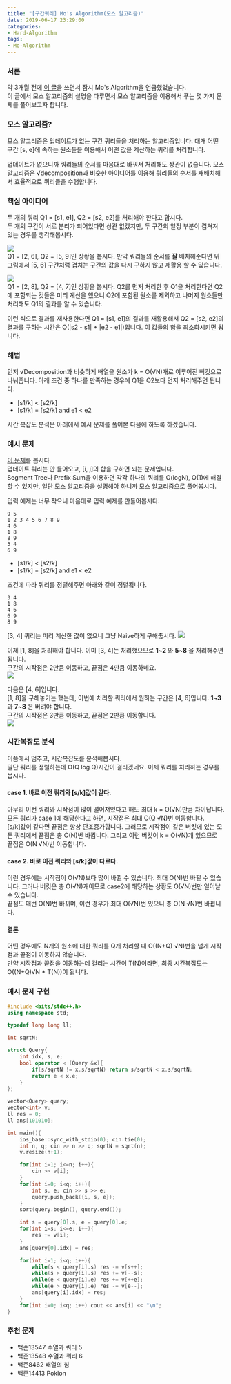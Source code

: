 ```yaml
---
title: "[구간쿼리] Mo's Algorithm(모스 알고리즘)"
date: 2019-06-17 23:29:00
categories:
- Hard-Algorithm
tags:
- Mo-Algorithm
---
```


### 서론
약 3개월 전에 [이 글](https://justicehui.github.io/medium-algorithm/2019/03/03/SqrtDecomposition/)을 쓰면서 잠시 Mo's Algorithm을 언급했었습니다.<br>
이 글에서 모스 알고리즘의 설명을 다루면서 모스 알고리즘을 이용해서 푸는 몇 가지 문제를 풀어보고자 합니다.

### 모스 알고리즘?
모스 알고리즘은 업데이트가 없는 구간 쿼리들을 처리하는 알고리즘입니다. 대개 어떤 구간 [s, e]에 속하는 원소들을 이용해서 어떤 값을 계산하는 쿼리를 처리합니다.

업데이트가 없으니까 쿼리들의 순서를 마음대로 바꿔서 처리해도 상관이 없습니다. 모스 알고리즘은 √decomposition과 비슷한 아이디어를 이용해 쿼리들의 순서를 재배치해서 효율적으로 쿼리들을 수행합니다.

### 핵심 아이디어
두 개의 쿼리 Q1 = [s1, e1], Q2 = [s2, e2]를 처리해야 한다고 합시다.<br>
두 개의 구간이 서로 분리가 되어있다면 상관 없겠지만, 두 구간의 일정 부분이 겹쳐져 있는 경우를 생각해봅시다.

<img src = "https://i.imgur.com/Z2n1s7C.png"><br>
Q1 = [2, 6], Q2 = [5, 9]인 상황을 봅시다. 만약 쿼리들의 순서를 **잘** 배치해준다면 위 그림에서 [5, 6] 구간처럼 겹치는 구간의 값을 다시 구하지 않고 재활용 할 수 있습니다.

<img src = "https://i.imgur.com/W1E41s9.png"><br>
Q1 = [2, 8], Q2 = [4, 7]인 상황을 봅시다. Q2를 먼저 처리한 후 Q1을 처리한다면 Q2에 포함되는 것들은 미리 계산을 했으니 Q2에 포함된 원소를 제외하고 나머지 원소들만 처리해도 Q1의 결과를 알 수 있습니다.

이런 식으로 결과를 재사용한다면 Q1 = [s1, e1]의 결과를 재활용해서 Q2 = [s2, e2]의 결과를 구하는 시간은 O(|s2 - s1| + |e2 - e1|)입니다. 이 값들의 합을 최소화시키면 됩니다.

### 해법
먼저 √Decomposition과 비슷하게 배열을 원소가 k = O(√N)개로 이루어진 버킷으로 나눠줍니다. 아래 조건 중 하나를 만족하는 경우에 Q1을 Q2보다 먼저 처리해주면 됩니다.

* [s1/k] < [s2/k]
* [s1/k] = [s2/k] and e1 < e2

시간 복잡도 분석은 아래에서 예시 문제를 풀어본 다음에 하도록 하겠습니다.

### 예시 문제
[이 문제](icpc.me/11659)를 봅시다.<br>
업데이트 쿼리는 안 들어오고, [i, j]의 합을 구하면 되는 문제입니다.<br>
Segment Tree나 Prefix Sum을 이용하면 각각 하나의 쿼리를 O(logN), O(1)에 해결할 수 있지만, 일단 모스 알고리즘을 설명해야 하니까 모스 알고리즘으로 풀어봅시다.

입력 예제는 너무 작으니 마음대로 입력 예제를 만들어봅시다.
```
9 5
1 2 3 4 5 6 7 8 9
4 6
1 8
8 9
3 4
6 9
```
* [s1/k] < [s2/k]
* [s1/k] = [s2/k] and e1 < e2

조건에 따라 쿼리를 정렬해주면 아래와 같이 정렬됩니다.
```
3 4
1 8
4 6
6 9
8 9
```

[3, 4] 쿼리는 미리 계산한 값이 없으니 그냥 Naive하게 구해줍시다.
<img src = "https://i.imgur.com/3LzQXiY.png">

이제 [1, 8]을 처리해야 합니다. 이미 [3, 4]는 처리했으므로 **1~2** 와 **5~8** 을 처리해주면 됩니다.<br>
구간의 시작점은 2만큼 이동하고, 끝점은 4만큼 이동하네요.<br>
<img src = "https://i.imgur.com/oVzT1qP.png">

다음은 [4, 6]입니다.<br>
[1, 8]을 구해놓기는 했는데, 이번에 처리할 쿼리에서 원하는 구간은 [4, 6]입니다. **1~3** 과 **7~8** 은 버려야 합니다.<br>
구간의 시작점은 3만큼 이동하고, 끝점은 2만큼 이동합니다.<br>
<img src = "https://i.imgur.com/G5LYOWD.png">

### 시간복잡도 분석
이쯤에서 멈추고, 시간복잡도를 분석해봅시다.<br>
일단 쿼리를 정렬하는데 O(Q log Q)시간이 걸리겠네요. 이제 쿼리를 처리하는 경우를 봅시다.

#### case 1. 바로 이전 쿼리와 [s/k]값이 같다.
아무리 이전 쿼리와 시작점이 많이 떨어져있다고 해도 최대 k = O(√N)만큼 차이납니다. 모든 쿼리가 case 1에 해당한다고 하면, 시작점은 최대 O(Q √N)번 이동합니다.<br>
[s/k]값이 같다면 끝점은 항상 단조증가합니다. 그러므로 시작점이 같은 버킷에 있는 모든 쿼리에서 끝점은 총 O(N)번 바뀝니다. 그리고 이런 버킷이 k = O(√N)개 있으므로 끝점은 O(N √N)번 이동합니다.

#### case 2. 바로 이전 쿼리와 [s/k]값이 다르다.
이런 경우에는 시작점이 O(√N)보다 많이 바뀔 수 있습니다. 최대 O(N)번 바뀔 수 있습니다. 그러나 버킷은 총 O(√N)개이므로 case2에 해당하는 상황도 O(√N)번만 일어날 수 있습니다.<br>
끝점도 매번 O(N)번 바뀌며, 이런 경우가 최대 O(√N)번 있으니 총 O(N √N)번 바뀝니다.

#### 결론
어떤 경우에도 N개의 원소에 대한 쿼리를 Q개 처리할 때 O((N+Q) √N)번을 넘게 시작점과 끝점이 이동하지 않습니다.<br>
만약 시작점과 끝점을 이동하는데 걸리는 시간이 T(N)이라면, 최종 시간복잡도는 O((N+Q)√N * T(N))이 됩니다.

### 예시 문제 구현
```cpp
#include <bits/stdc++.h>
using namespace std;

typedef long long ll;

int sqrtN;

struct Query{
	int idx, s, e;
	bool operator < (Query &x){
		if(s/sqrtN != x.s/sqrtN) return s/sqrtN < x.s/sqrtN;
		return e < x.e;
	}
};

vector<Query> query;
vector<int> v;
ll res = 0;
ll ans[101010];

int main(){
	ios_base::sync_with_stdio(0); cin.tie(0);
	int n, q; cin >> n >> q; sqrtN = sqrt(n);
	v.resize(n+1);

	for(int i=1; i<=n; i++){
		cin >> v[i];
	}
	for(int i=0; i<q; i++){
		int s, e; cin >> s >> e;
		query.push_back({i, s, e});
	}
	sort(query.begin(), query.end());

	int s = query[0].s, e = query[0].e;
	for(int i=s; i<=e; i++){
		res += v[i];
	}
	ans[query[0].idx] = res;

	for(int i=1; i<q; i++){
		while(s < query[i].s) res -= v[s++];
		while(s > query[i].s) res += v[--s];
		while(e < query[i].e) res += v[++e];
		while(e > query[i].e) res -= v[e--];
		ans[query[i].idx] = res;
	}
	for(int i=0; i<q; i++) cout << ans[i] << "\n";
}
```

### 추천 문제
* 백준13547 수열과 쿼리 5
* 백준13548 수열과 쿼리 6
* 백준8462 배열의 힘
* 백준14413 Poklon
